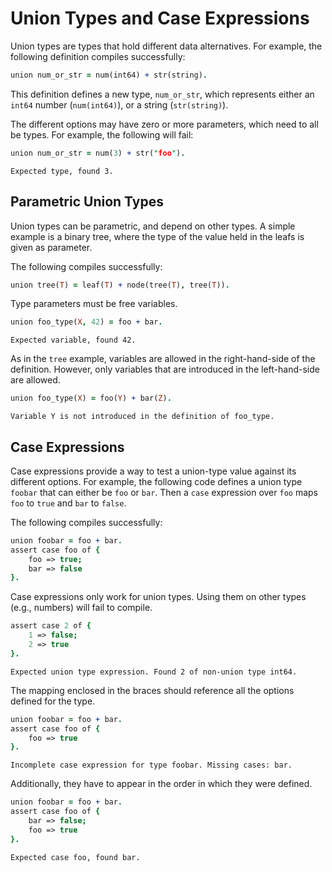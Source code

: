 # Union Types and Case Expressions

Union types are types that hold different data alternatives. For example, the following definition compiles successfully:

```prolog
union num_or_str = num(int64) + str(string).
```

This definition defines a new type, `num_or_str`, which represents either an `int64` number (`num(int64)`), or a string (`str(string)`).

The different options may have zero or more parameters, which need to all be types. For example, the following will fail:

```prolog
union num_or_str = num(3) + str("foo").
```

```error
Expected type, found 3.
```

## Parametric Union Types

Union types can be parametric, and depend on other types. A simple example is a binary tree, where the type of the value held in the leafs is given as parameter.

The following compiles successfully:

```prolog
union tree(T) = leaf(T) + node(tree(T), tree(T)).
```

Type parameters must be free variables.

```prolog
union foo_type(X, 42) = foo + bar.
```

```error
Expected variable, found 42.
```

As in the `tree` example, variables are allowed in the right-hand-side of the definition. However, only variables that are introduced in the left-hand-side are allowed.

```prolog
union foo_type(X) = foo(Y) + bar(Z).
```

```error
Variable Y is not introduced in the definition of foo_type.
```

## Case Expressions

Case expressions provide a way to test a union-type value against its different options. For example, the following code defines a union type `foobar` that can either be `foo` or `bar`. Then a `case` expression over `foo` maps `foo` to `true` and `bar` to `false`.

The following compiles successfully:

```prolog
union foobar = foo + bar.
assert case foo of {
    foo => true;
    bar => false
}.
```

Case expressions only work for union types. Using them on other types (e.g., numbers) will fail to compile.

```prolog
assert case 2 of {
    1 => false;
    2 => true
}.
```

```error
Expected union type expression. Found 2 of non-union type int64.
```

The mapping enclosed in the braces should reference all the options defined for the type.

```prolog
union foobar = foo + bar.
assert case foo of {
    foo => true
}.
```

```error
Incomplete case expression for type foobar. Missing cases: bar.
```

Additionally, they have to appear in the order in which they were defined.

```prolog
union foobar = foo + bar.
assert case foo of {
    bar => false;
    foo => true
}.
```

```error
Expected case foo, found bar.
```
